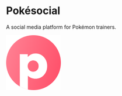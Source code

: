 # Pokésocial

A social media platform for Pokémon trainers.

<img src=".github/pokesocial.svg" width="150">
